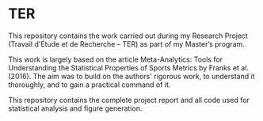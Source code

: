 # TER
This repository contains the work carried out during my Research Project (Travail d'Étude et de Recherche – TER) as part of my Master’s program.

This work is largely based on the article Meta-Analytics: Tools for Understanding the Statistical Properties of Sports Metrics by Franks et al. (2016). The aim was to build on the authors' rigorous work, to understand it thoroughly, and to gain a practical command of it. 

This repository contains the complete project report and all code used for statistical analysis and figure generation.
